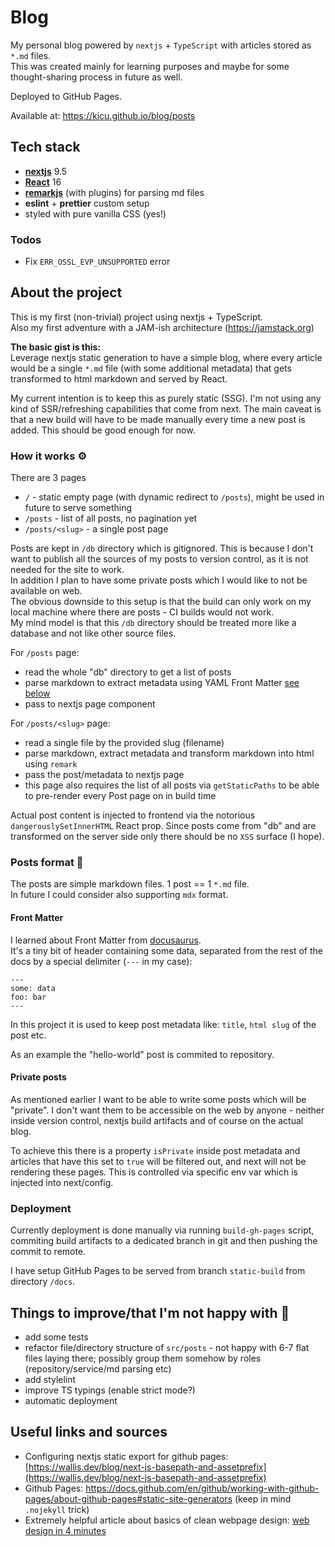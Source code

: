 # Blog

My personal blog powered by `nextjs` + `TypeScript` with articles stored as `*.md` files.  
This was created mainly for learning purposes and maybe for some thought-sharing process in future as well.

Deployed to GitHub Pages.

Available at: https://kicu.github.io/blog/posts


## Tech stack
 - [**nextjs**](https://github.com/vercel/next.js/) 9.5
 - [**React**](https://github.com/facebook/react) 16
 - [**remarkjs**](https://github.com/remarkjs/remark) (with plugins) for parsing md files 
 - **eslint** + **prettier** custom setup
 - styled with pure vanilla CSS (yes!)

### Todos
 - Fix `ERR_OSSL_EVP_UNSUPPORTED` error


## About the project
This is my first (non-trivial) project using nextjs + TypeScript.  
Also my first adventure with a JAM-ish architecture (https://jamstack.org)

**The basic gist is this:**  
Leverage nextjs static generation to have a simple blog, where every article would be a single `*.md` file (with some additional metadata) that gets transformed to html markdown and served by React.

My current intention is to keep this as purely static (SSG).
I'm not using any kind of SSR/refreshing capabilities that come from next. The main caveat is that a new build will have to be made manually every time a new post is added. This should be good enough for now.

### How it works ⚙️
There are 3 pages
 - `/` - static empty page (with dynamic redirect to `/posts`), might be used in future to serve something
 - `/posts` - list of all posts, no pagination yet
 - `/posts/<slug>` - a single post page

Posts are kept in `/db` directory which is gitignored. This is because I don't want to publish all the sources of my posts to version control, as it is not needed for the site to work.  
In addition I plan to have some private posts which I would like to not be available on web.  
The obvious downside to this setup is that the build can only work on my local machine where there are posts - CI builds would not work.  
My mind model is that this `/db` directory should be treated more like a database and not like other source files.

For `/posts` page:
 - read the whole "db" directory to get a list of posts
 - parse markdown to extract metadata using YAML Front Matter [see below](#front-matter)
 - pass to nextjs page component

For `/posts/<slug>` page:
 - read a single file by the provided slug (filename)
 - parse markdown, extract metadata and transform markdown into html using `remark`
 - pass the post/metadata to nextjs page
 - this page also requires the list of all posts via `getStaticPaths` to be able to pre-render every Post page on in build time

Actual post content is injected to frontend via the notorious `dangerouslySetInnerHTML` React prop.
Since posts come from "db" and are transformed on the server side only there should be no `XSS` surface (I hope).

### Posts format 📄
The posts are simple markdown files. 1 post == 1 `*.md` file.  
In future I could consider also supporting `mdx` format.

#### Front Matter
I learned about Front Matter from [docusaurus](https://docusaurus.io/docs/api/plugins/@docusaurus/plugin-content-docs#markdown-frontmatter).  
It's a tiny bit of header containing some data, separated from the rest of the docs by a special delimiter (`---` in my case):
```
---
some: data
foo: bar
---
```

In this project it is used to keep post metadata like: `title`, `html slug` of the post etc.

As an example the "hello-world" post is commited to repository.

#### Private posts
As mentioned earlier I want to be able to write some posts which will be "private". I don't want them to be accessible on the web by anyone - neither inside version control, nextjs build artifacts and of course on the actual blog.

To achieve this there is a property `isPrivate` inside post metadata and articles that have this set to `true` will be filtered out, and next will not be rendering these pages.
This is controlled via specific env var which is injected into next/config.


### Deployment
Currently deployment is done manually via running `build-gh-pages` script, commiting build artifacts to a dedicated branch in git and then pushing the commit to remote.

I have setup GitHub Pages to be served from branch `static-build` from directory `/docs`.


## Things to improve/that I'm not happy with 🔨
 - add some tests
 - refactor file/directory structure of `src/posts` - not happy with 6-7 flat files laying there; possibly group them somehow by roles (repository/service/md parsing etc)
 - add stylelint
 - improve TS typings (enable strict mode?)
 - automatic deployment


## Useful links and sources
- Configuring nextjs static export for github pages: [https://wallis.dev/blog/next-js-basepath-and-assetprefix](https://wallis.dev/blog/next-js-basepath-and-assetprefix)
- Github Pages: https://docs.github.com/en/github/working-with-github-pages/about-github-pages#static-site-generators (keep in mind `.nojekyll` trick)
- Extremely helpful article about basics of clean webpage design: [web design in 4 minutes](https://jgthms.com/web-design-in-4-minutes/)
